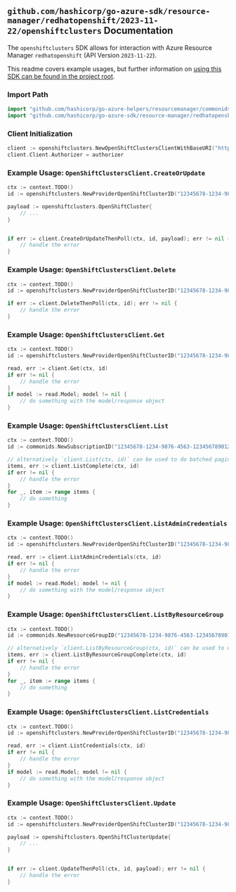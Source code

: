 
## `github.com/hashicorp/go-azure-sdk/resource-manager/redhatopenshift/2023-11-22/openshiftclusters` Documentation

The `openshiftclusters` SDK allows for interaction with Azure Resource Manager `redhatopenshift` (API Version `2023-11-22`).

This readme covers example usages, but further information on [using this SDK can be found in the project root](https://github.com/hashicorp/go-azure-sdk/tree/main/docs).

### Import Path

```go
import "github.com/hashicorp/go-azure-helpers/resourcemanager/commonids"
import "github.com/hashicorp/go-azure-sdk/resource-manager/redhatopenshift/2023-11-22/openshiftclusters"
```


### Client Initialization

```go
client := openshiftclusters.NewOpenShiftClustersClientWithBaseURI("https://management.azure.com")
client.Client.Authorizer = authorizer
```


### Example Usage: `OpenShiftClustersClient.CreateOrUpdate`

```go
ctx := context.TODO()
id := openshiftclusters.NewProviderOpenShiftClusterID("12345678-1234-9876-4563-123456789012", "example-resource-group", "openShiftClusterValue")

payload := openshiftclusters.OpenShiftCluster{
	// ...
}


if err := client.CreateOrUpdateThenPoll(ctx, id, payload); err != nil {
	// handle the error
}
```


### Example Usage: `OpenShiftClustersClient.Delete`

```go
ctx := context.TODO()
id := openshiftclusters.NewProviderOpenShiftClusterID("12345678-1234-9876-4563-123456789012", "example-resource-group", "openShiftClusterValue")

if err := client.DeleteThenPoll(ctx, id); err != nil {
	// handle the error
}
```


### Example Usage: `OpenShiftClustersClient.Get`

```go
ctx := context.TODO()
id := openshiftclusters.NewProviderOpenShiftClusterID("12345678-1234-9876-4563-123456789012", "example-resource-group", "openShiftClusterValue")

read, err := client.Get(ctx, id)
if err != nil {
	// handle the error
}
if model := read.Model; model != nil {
	// do something with the model/response object
}
```


### Example Usage: `OpenShiftClustersClient.List`

```go
ctx := context.TODO()
id := commonids.NewSubscriptionID("12345678-1234-9876-4563-123456789012")

// alternatively `client.List(ctx, id)` can be used to do batched pagination
items, err := client.ListComplete(ctx, id)
if err != nil {
	// handle the error
}
for _, item := range items {
	// do something
}
```


### Example Usage: `OpenShiftClustersClient.ListAdminCredentials`

```go
ctx := context.TODO()
id := openshiftclusters.NewProviderOpenShiftClusterID("12345678-1234-9876-4563-123456789012", "example-resource-group", "openShiftClusterValue")

read, err := client.ListAdminCredentials(ctx, id)
if err != nil {
	// handle the error
}
if model := read.Model; model != nil {
	// do something with the model/response object
}
```


### Example Usage: `OpenShiftClustersClient.ListByResourceGroup`

```go
ctx := context.TODO()
id := commonids.NewResourceGroupID("12345678-1234-9876-4563-123456789012", "example-resource-group")

// alternatively `client.ListByResourceGroup(ctx, id)` can be used to do batched pagination
items, err := client.ListByResourceGroupComplete(ctx, id)
if err != nil {
	// handle the error
}
for _, item := range items {
	// do something
}
```


### Example Usage: `OpenShiftClustersClient.ListCredentials`

```go
ctx := context.TODO()
id := openshiftclusters.NewProviderOpenShiftClusterID("12345678-1234-9876-4563-123456789012", "example-resource-group", "openShiftClusterValue")

read, err := client.ListCredentials(ctx, id)
if err != nil {
	// handle the error
}
if model := read.Model; model != nil {
	// do something with the model/response object
}
```


### Example Usage: `OpenShiftClustersClient.Update`

```go
ctx := context.TODO()
id := openshiftclusters.NewProviderOpenShiftClusterID("12345678-1234-9876-4563-123456789012", "example-resource-group", "openShiftClusterValue")

payload := openshiftclusters.OpenShiftClusterUpdate{
	// ...
}


if err := client.UpdateThenPoll(ctx, id, payload); err != nil {
	// handle the error
}
```
